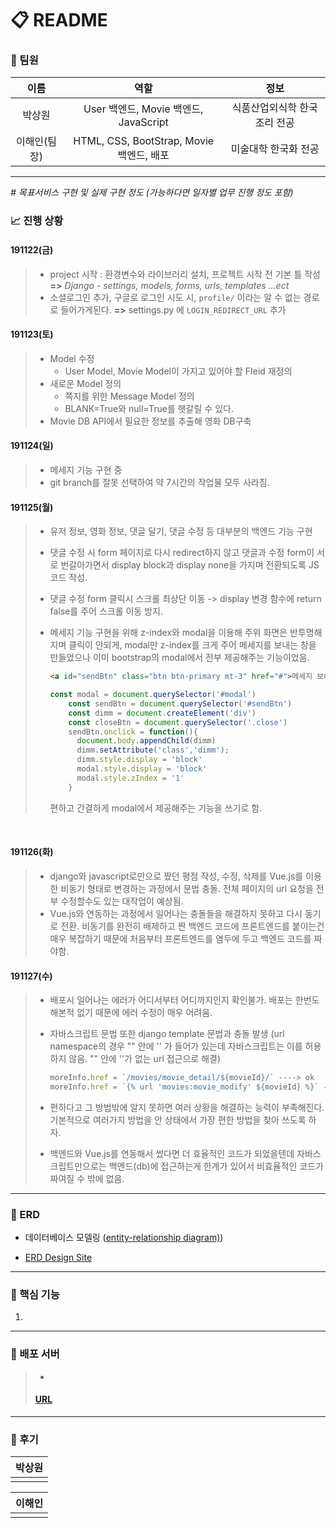 # :clipboard: README



### :slightly_smiling_face: 팀원

|     이름     |                   역할                   |             정보             |
| :----------: | :--------------------------------------: | :--------------------------: |
|    박상원    |  User 백엔드, Movie 백엔드, JavaScript   | 식품산업외식학 한국조리 전공 |
| 이해인(팀장) | HTML, CSS, BootStrap, Movie 백엔드, 배포 |     미술대학 한국화 전공     |



****



*\# 목표서비스 구현 및 실제 구현 정도 (가능하다면 일자별 업무 진행 정도 포함)*

### :chart_with_upwards_trend: 진행 상황

#### 191122(금)

> - project 시작 : 환경변수와 라이브러리 설치, 프로젝트 시작 전 기본 틀 작성
>   **=>** *Django - settings, models, forms, urls, templates ...ect*
> - 소셜로그인 추가, 구글로 로그인 시도 시, `profile/` 이라는 알 수 없는 경로로 들어가게된다. **=>** settings.py 에 `LOGIN_REDIRECT_URL` 추가

#### 191123(토)

> - Model 수정
>   - User Model, Movie Model이 가지고 있어야 할 FIeid 재정의
> - 새로운 Model 정의
>   - 쪽지를 위한 Message Model 정의
>   - BLANK=True와 null=True를 헷갈릴 수 있다.
> - Movie DB API에서 필요한 정보를 추출해 영화 DB구축

#### 191124(일)

> - 메세지 기능 구현 중
> - git branch를 잘못 선택하여 약 7시간의 작업물 모두 사라짐.

#### 191125(월)

> - 유저 정보, 영화 정보, 댓글 달기, 댓글 수정 등 대부분의 백엔드 기능 구현
>
> - 댓글 수정 시 form 페이지로 다시 redirect하지 않고 댓글과 수정 form이 서로 번갈아가면서 display block과 display none을 가지며 전환되도록 JS코드 작성. 
>
> - 댓글 수정 form 클릭시 스크롤 최상단 이동 -> display 변경 함수에 return false를 주어 스크롤 이동 방지.
>
> - 메세지 기능 구현을 위해 z-index와 modal을 이용해 주위 화면은 반투명해지며 클릭이 안되게, modal만 z-index를 크게 주어 메세지를 보내는 창을 만들었으나 이미 bootstrap의 modal에서 전부 제공해주는 기능이었음. 
>
>   ```html
>   <a id="sendBtn" class="btn btn-primary mt-3" href="#">메세지 보내기</a>
>   ```
>
>   ```javascript
>   const modal = document.querySelector('#modal')
>       const sendBtn = document.querySelector('#sendBtn')
>       const dimm = document.createElement('div')
>       const closeBtn = document.querySelector('.close')
>       sendBtn.onclick = function(){
>         document.body.appendChild(dimm)
>         dimm.setAttribute('class','dimm');
>         dimm.style.display = 'block'
>         modal.style.display = 'block'
>         modal.style.zIndex = '1'
>       }
>   ```
>
>   편하고 간결하게 modal에서 제공해주는 기능을 쓰기로 함.

​	

#### 191126(화)

> - django와 javascript로만으로 짰던 평점 작성, 수정, 삭제를 Vue.js를 이용한 비동기 형태로 변경하는 과정에서 문법 충돌. 전체 페이지의 url 요청을 전부 수정할수도 있는 대작업이 예상됨.
> - Vue.js와 연동하는 과정에서 일어나는 충돌들을 해결하지 못하고 다시 동기로 전환. 비동기를 완전히 배제하고 짠 백엔드 코드에 프론트엔드를 붙이는건 매우 복잡하기 때문에 처음부터 프론트엔드를 염두에 두고 백엔드 코드를 짜야함.

#### 191127(수)

> - 배포시 일어나는 에러가 어디서부터 어디까지인지 확인불가. 배포는 한번도 해본적 없기 때문에 에러 수정이 매우 어려움.
>
> - 자바스크립트 문법 또한 django template 문법과 충돌 발생 (url namespace의 경우 "" 안에 '' 가 들어가 있는데 자바스크립트는 이를 허용하지 않음. "" 안에 ''가 없는 url 접근으로 해결)
>
>   ```javascript
>   moreInfo.href = `/movies/movie_detail/${movieId}/` ----> ok
>   moreInfo.href = `{% url 'movies:movie_modify' ${movieId} %}` ----> error
>   ```
>
> -  편하다고 그 방법밖에 알지 못하면 여러 상황을 해결하는 능력이 부족해진다. 기본적으로 여러가지 방법을 안 상태에서 가장 편한 방법을 찾아 쓰도록 하자.
> - 백엔드와 Vue.js를 연동해서 썼다면 더 효율적인 코드가 되었을텐데 자바스크립트만으로는 백엔드(db)에 접근하는게 한계가 있어서 비효율적인 코드가 짜여질 수 밖에 없음. 

****



###  :pushpin: ERD

- 데이터베이스 모델링 ([entity-relationship diagram)](http://www.terms.co.kr/ERD.htm))

- [ERD Design Site](https://www.erdcloud.com/)



****



### :pushpin: 핵심 기능

1. 



****



### :pushpin: 배포 서버

> - 
>
> #### [URL]()



****



### :pencil: 후기

| 박상원 |
| ------ |
|        |

| 이해인 |
| ------ |
|        |





